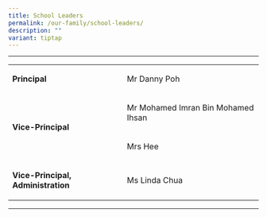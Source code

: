 ```yaml
---
title: School Leaders
permalink: /our-family/school-leaders/
description: ""
variant: tiptap
---
```

<hr>
<table style="minWidth: 50px">
<colgroup>
<col>
<col>
</colgroup>
<tbody>
<tr>
<td rowspan="1" colspan="1">
<p><strong>Principal</strong>
</p>
</td>
<td rowspan="1" colspan="1">
<p>Mr Danny Poh</p>
</td>
</tr>
<tr>
<td rowspan="2" colspan="1">
<p><strong>Vice-Principal</strong>
</p>
</td>
<td rowspan="1" colspan="1">
<p>Mr Mohamed Imran Bin Mohamed Ihsan</p>
</td>
</tr>
<tr>
<td rowspan="1" colspan="1">
<p>Mrs Hee</p>
</td>
</tr>
<tr>
<td rowspan="1" colspan="1">
<p><strong>Vice-Principal, Administration</strong>
</p>
</td>
<td rowspan="1" colspan="1">
<p>Ms Linda Chua</p>
</td>
</tr>
</tbody>
</table>
<hr>
<p></p>